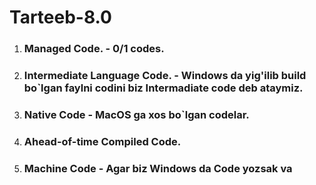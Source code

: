 # Tarteeb-8.0
1. ### Managed Code. - 0/1 codes.

2. ### Intermediate Language Code. - Windows da yig'ilib build bo`lgan faylni codini biz Intermadiate code deb ataymiz.

3. ### Native Code - MacOS ga xos bo`lgan codelar. 

4. ### Ahead-of-time Compiled Code.

5. ### Machine Code - Agar biz Windows da Code yozsak va 
